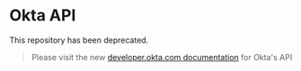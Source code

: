 # Okta API

This repository has been deprecated.  

> Please visit the new [developer.okta.com documentation](http://developer.okta.com/docs) for Okta's API